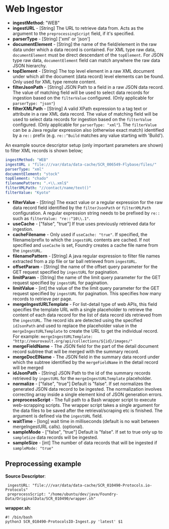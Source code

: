 # Web Ingestor

* **ingestMethod:** "WEB"&#x20;
* **ingestURL** - \[String] The URL to retrieve data from. Acts as the argument to the `preprocessingScript` field, if it's specified.
* **parserType** - \[String] \['xml' or 'json']
* **documentElement** - \[String] the name of the field/element in the raw data under which a data record is contained. For XML type raw data, `documentElement` must be direct descendant of the `topElement`. For JSON type raw data, `documentElement` field can match anywhere the raw data JSON hierarchy.
* **topElement** - \[String] The top level element in a raw XML document under which all the document (data record) level elements can be found. Only used for XML type remote content.
* **filterJsonPath** - \[String] JSON Path to a field in a raw JSON data record. The value of matching field will be used to select data records for ingestion based on the `filterValue` configured. (Only applicable for `parserType: "json"`)
* **filterXMLPath** - \[String] A valid XPath expression to a tag text or attribute in a raw XML data record. The value of matching field will be used to select data records for ingestion based on the `filterValue` configured. (Only applicable for `parserType: "xml"`).
The `filterValue` can be a Java regular expression also (otherwise exact match) identified by a `re::` prefix (e.g. `re::^Build` matches any value starting with 'Build').  

An example source descriptor setup (only important parameters are shown) to filter XML records is shown below;
```yaml
ingestMethod: "WEB"
ingestURL : "file:///var/data/data-cache/SCR_006549-Flybase/files/"
parserType: "xml"
documentElement: "stock"
topElement: "chado"
filenamePattern: ".+\\.xml$"
filterXMLPath: "//contact/name/text()"
filterValue: "Kyoto"
```

* **filterValue** - \[String] The exact value or a regular expression for the raw data record field identified by the `filterJsonPath` or `filterXMLPath` configuration. A regular expression string needs to be prefixed by `re::` such as `filterValue: "re::^10\\.1"`.
* **useCache** - \["false", "true"] If true uses previously retrieved data for ingestion.
* **cacheFilename** - Only used if `useCache: "true"`. If specified, the filename/prefix to which the `ingestURL` contents are cached. If not specified and `useCache` is set, Foundry creates a cache file name from the `ingestURL`.
* **filenamePattern** - \[String] A java regular expression to filter file names extracted from a zip file or tar ball retrieved from `ingestURL`.
* **offsetParam** - \[String] the name of the offset query parameter for the GET request specified by `ingestURL` for pagination.
* **limitParam** - \[String] the name of the limit query parameter for the GET request specified by `ingestURL` for pagination.
* **limitValue** - \[int] the value of the the limit query parameter for the GET request specified by `ingestURL` for pagination. This specifies how many records to retrieve per page.
* **mergeIngestURLTemplate** - For list-detail type of web APIs, this field specifies the template URL with a single placeholder to retrieve the content of each data record for the list of data record ids retrieved from the `ingestURL`. The record ids are detected using the specified `idJsonPath` and used to replace the placeholder value in the `mergeIngestURLTemplate` to create the URL to get the individual record. For example: `mergeIngestURLTemplate: "http://neurovault.org/api/collections/${id}/images/"`
* **mergeFieldName** - The JSON field for the part of the detail document record subtree that will be merged with the summary record.
* **mergeDocElName** - The JSON field in the summary data record under which the subtree identified by the `mergeFieldName` in the detail record will be merged
* **idJsonPath** - \[String] JSON Path to the id of the summary records retrieved by `ingestURL` for the `mergeIngestURLTemplate` placeholder.
* **normalize** - \["false", "true"] Default is "false". If set normalizes the generated JSON data record to be ingested. The normalization involves correcting array inside a single element kind of JSON generation errors.
* **preprocessScript** - The full path to a Bash wrapper script to execute web-scrapping scripts. The wrapper script takes a single argument for the data files to be saved after the retrieval/scraping etc is finished. The argument is defined via the `ingestURL` field.
* **waitTime** - \[long] wait time in milliseconds (default is no wait between mergeIngestURL calls). (optional).
* **sampleMode** - \["false", "true"] Default is "false". If set to true only up to `sampleSize` data records will be ingested.
* **sampleSize** - \[int] The number of data records that will be ingested if `sampleMode: "true"`

## Preprocessing example

 **Source Descriptor**:

```
 ingestURL: "file:///var/data/data-cache/SCR_010490-Protocols.io-Protocols"
 preprocessScript: "/home/ubuntu/dev/java/Foundry-Data/OriginalData/SCR_010490/wrapper.sh"
 ```

 **wrapper.sh**:

 ```
 #! /bin/bash
 python3 SCR_010490-ProtocolsIO-Ingest.py 'latest' $1
 ```
